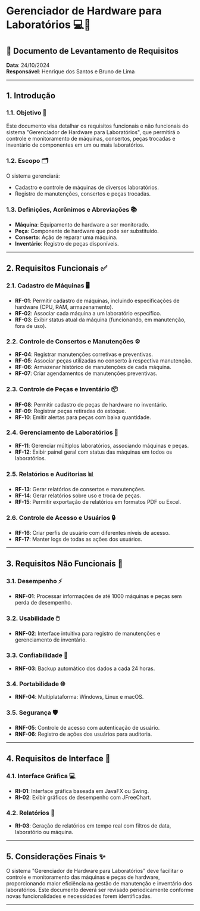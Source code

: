 # Gerenciador de Hardware para Laboratórios 💻🔧

## 📄 Documento de Levantamento de Requisitos

**Data**: 24/10/2024  
**Responsável**: Henrique dos Santos e Bruno de Lima 

---

## 1. Introdução

### 1.1. Objetivo 🎯

Este documento visa detalhar os requisitos funcionais e não funcionais do sistema "Gerenciador de Hardware para Laboratórios", que permitirá o controle e monitoramento de máquinas, consertos, peças trocadas e inventário de componentes em um ou mais laboratórios.

### 1.2. Escopo 🗂️

O sistema gerenciará:
- Cadastro e controle de máquinas de diversos laboratórios.
- Registro de manutenções, consertos e peças trocadas.

### 1.3. Definições, Acrônimos e Abreviações 📚

- **Máquina**: Equipamento de hardware a ser monitorado.
- **Peça**: Componente de hardware que pode ser substituído.
- **Conserto**: Ação de reparar uma máquina.
- **Inventário**: Registro de peças disponíveis.

---

## 2. Requisitos Funcionais ✅

### 2.1. Cadastro de Máquinas 🖥️

- **RF-01**: Permitir cadastro de máquinas, incluindo especificações de hardware (CPU, RAM, armazenamento).
- **RF-02**: Associar cada máquina a um laboratório específico.
- **RF-03**: Exibir status atual da máquina (funcionando, em manutenção, fora de uso).

### 2.2. Controle de Consertos e Manutenções ⚙️

- **RF-04**: Registrar manutenções corretivas e preventivas.
- **RF-05**: Associar peças utilizadas no conserto à respectiva manutenção.
- **RF-06**: Armazenar histórico de manutenções de cada máquina.
- **RF-07**: Criar agendamentos de manutenções preventivas.

### 2.3. Controle de Peças e Inventário 📦

- **RF-08**: Permitir cadastro de peças de hardware no inventário.
- **RF-09**: Registrar peças retiradas do estoque.
- **RF-10**: Emitir alertas para peças com baixa quantidade.

### 2.4. Gerenciamento de Laboratórios 🏢

- **RF-11**: Gerenciar múltiplos laboratórios, associando máquinas e peças.
- **RF-12**: Exibir painel geral com status das máquinas em todos os laboratórios.

### 2.5. Relatórios e Auditorias 📊

- **RF-13**: Gerar relatórios de consertos e manutenções.
- **RF-14**: Gerar relatórios sobre uso e troca de peças.
- **RF-15**: Permitir exportação de relatórios em formatos PDF ou Excel.

### 2.6. Controle de Acesso e Usuários 🔒

- **RF-16**: Criar perfis de usuário com diferentes níveis de acesso.
- **RF-17**: Manter logs de todas as ações dos usuários.

---

## 3. Requisitos Não Funcionais 🚀

### 3.1. Desempenho ⚡

- **RNF-01**: Processar informações de até 1000 máquinas e peças sem perda de desempenho.

### 3.2. Usabilidade 🖱️

- **RNF-02**: Interface intuitiva para registro de manutenções e gerenciamento de inventário.

### 3.3. Confiabilidade 🔄

- **RNF-03**: Backup automático dos dados a cada 24 horas.

### 3.4. Portabilidade 🌐

- **RNF-04**: Multiplataforma: Windows, Linux e macOS.

### 3.5. Segurança 🛡️

- **RNF-05**: Controle de acesso com autenticação de usuário.
- **RNF-06**: Registro de ações dos usuários para auditoria.

---

## 4. Requisitos de Interface 🎨

### 4.1. Interface Gráfica 💻

- **RI-01**: Interface gráfica baseada em JavaFX ou Swing.
- **RI-02**: Exibir gráficos de desempenho com JFreeChart.

### 4.2. Relatórios 📑

- **RI-03**: Geração de relatórios em tempo real com filtros de data, laboratório ou máquina.

---

## 5. Considerações Finais ✨

O sistema "Gerenciador de Hardware para Laboratórios" deve facilitar o controle e monitoramento das máquinas e peças de hardware, proporcionando maior eficiência na gestão de manutenção e inventário dos laboratórios. Este documento deverá ser revisado periodicamente conforme novas funcionalidades e necessidades forem identificadas.

---
